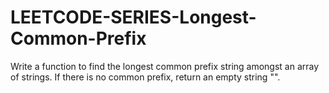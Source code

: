 # LEETCODE-SERIES-Longest-Common-Prefix
Write a function to find the longest common prefix string amongst an array of strings.  If there is no common prefix, return an empty string "".
